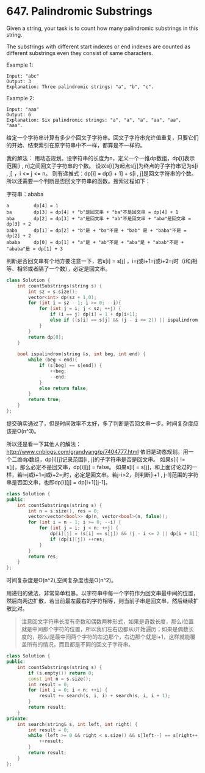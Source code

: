 # 647. Palindromic Substrings

Given a string, your task is to count how many palindromic substrings in this string.

The substrings with different start indexes or end indexes are counted as different substrings even they consist of same characters.

Example 1:
```
Input: "abc"
Output: 3
Explanation: Three palindromic strings: "a", "b", "c".
```

Example 2:
```
Input: "aaa"
Output: 6
Explanation: Six palindromic strings: "a", "a", "a", "aa", "aa", "aaa".
```
给定一个字符串计算有多少个回文子字符串。回文子字符串允许值重复，只要它们的开始、结束索引在原字符串中不一样，都算是不一样的。

我的解法：
用动态规划。设字符串的长度为n，定义一个一维dp数组，dp[i]表示范围[i , n]之间回文子字符串的个数。
设以s[i]为起点s[j]为终点的子字符串记为s[i , j] ，i <= j <= n。
则有递推式：dp[i] = dp[i + 1] + s[i , j]是回文字符串的个数。所以还需要一个判断是否回文字符串的函数。搜索过程如下：

字符串：ababa
```
a         dp[4] = 1
ba        dp[3] = dp[4] + "b"是回文串 + "ba"不是回文串 = dp[4] + 1
aba       dp[2] = dp[3] + "a"是回文串 + "ab"不是回文串 + "aba"是回文串 = dp[3] + 2
baba      dp[1] = dp[2] + "b"是 + "ba"不是 + "bab" 是 + "baba"不是 = dp[2] + 2
ababa     dp[0] = dp[1] + "a"是 + "ab"不是 + "aba"是 + "abab"不是 + "ababa"是 = dp[1] + 3
```
判断是否回文串有个地方要注意一下，若s[i] = s[j] ，i=j或i+1=j或i+2=j时（i和j相等、相邻或者隔了一个数），必定是回文串。

```cpp
class Solution {
    int countSubstrings(string s) {
        int sz = s.size();
        vector<int> dp(sz + 1,0);
        for (int i = sz - 1; i >= 0; --i){
            for (int j = i; j < sz; ++j) {
                if (i == j) dp[i] = 1 + dp[i+1];
                else if ((s[i] == s[j] && (j - i <= 2)) || ispalindrom(s, i, j)) dp[i] += 1;
            }
        }
        return dp[0];
    }
    
    bool ispalindrom(string &s, int beg, int end) {
        while (beg < end){
            if (s[beg] == s[end]) {
                ++beg;
                --end;
            }
            else return false;
        }
        return true;
    }
};
```
提交确实通过了，但是时间效率不太好，多了判断是否回文串一步。时间复杂度应该是O(n^3)。

所以还是看一下其他人的解法：http://www.cnblogs.com/grandyang/p/7404777.html
依旧是动态规划。用一个二维dp数组，dp[i][j]记录范围[i , j]的子字符串是否是回文串。
如果s[i] != s[j]，那么必定不是回文串，dp[i][j] = false。
如果s[i] = s[j]，和上面讨论过的一样，若i=j或i+1=j或i+2=j时，必定是回文串。若j-i>2，则判断[i+1 , j-1]范围的字符串是否回文串，也即dp[i][j] = dp[i+1][j-1]。
```cpp
class Solution {
public:
    int countSubstrings(string s) {
        int n = s.size(), res = 0;
        vector<vector<bool>> dp(n, vector<bool>(n, false));
        for (int i = n - 1; i >= 0; --i) {
            for (int j = i; j < n; ++j) {
                dp[i][j] = (s[i] == s[j]) && (j - i <= 2 || dp[i + 1][j - 1]);
                if (dp[i][j]) ++res;
            }
        }
        return res;
    }
};
```
时间复杂度是O(n^2),空间复杂度也是O(n^2)。

用递归的做法，非常简单粗暴。以字符串中每一个字符作为回文串最中间的位置，然后向两边扩散，若当前最左最右的字符相等，则当前子串是回文串，然后继续扩散比对。
> 注意回文字符串长度有奇数和偶数两种形式，如果是奇数长度，那么i位置就是中间那个字符的位置，所以我们左右边都从i开始遍历；如果是偶数长度的，那么i是最中间两个字符的左边那个，右边那个就是i+1，这样就能覆盖所有的情况，而且都是不同的回文子字符串。
```cpp
class Solution {
public:
    int countSubstrings(string s) {
        if (s.empty()) return 0;
        const int n = s.size();
        int result = 0;
        for (int i = 0; i < n; ++i) {
            result += search(s, i, i) + search(s, i, i + 1);
        }
        return result;
    }
private:
    int search(string& s, int left, int right) {
        int result = 0;
        while (left >= 0 && right < s.size() && s[left--] == s[right++]) {
            ++result;
        }
        return result;
    }
};
```

